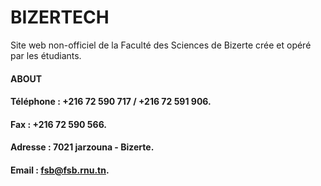 # BIZERTECH
Site web non-officiel de la Faculté des Sciences de Bizerte crée et opéré par les étudiants.
#### ABOUT
#### Téléphone : +216 72 590 717 / +216 72 591 906.
#### Fax : +216 72 590 566. 
#### Adresse : 7021 jarzouna - Bizerte.
#### Email : fsb@fsb.rnu.tn. 
